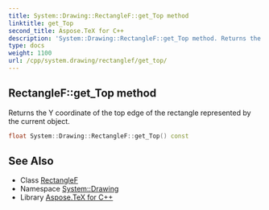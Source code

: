 ```yaml
---
title: System::Drawing::RectangleF::get_Top method
linktitle: get_Top
second_title: Aspose.TeX for C++
description: 'System::Drawing::RectangleF::get_Top method. Returns the Y coordinate of the top edge of the rectangle represented by the current object in C++.'
type: docs
weight: 1100
url: /cpp/system.drawing/rectanglef/get_top/
---
```

## RectangleF::get_Top method


Returns the Y coordinate of the top edge of the rectangle represented by the current object.

```cpp
float System::Drawing::RectangleF::get_Top() const
```

## See Also

* Class [RectangleF](../)
* Namespace [System::Drawing](../../)
* Library [Aspose.TeX for C++](../../../)
